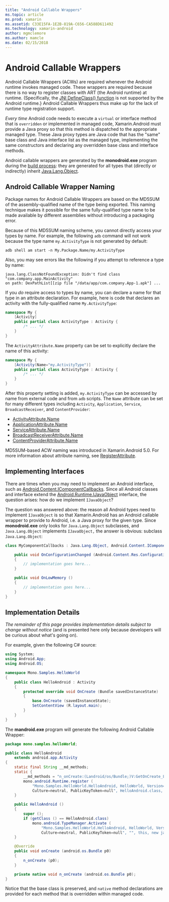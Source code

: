 ```yaml
---
title: "Android Callable Wrappers"
ms.topic: article
ms.prod: xamarin
ms.assetid: C33E15FA-1E2B-819A-C656-CA588D611492
ms.technology: xamarin-android
author: mgmclemore
ms.author: mamcle
ms.date: 02/15/2018
---
```


# Android Callable Wrappers

Android Callable Wrappers (ACWs) are required whenever the Android 
runtime invokes managed code. These wrappers are required because there 
is no way to register classes with ART (the Android runtime) at 
runtime. (Specifically, the 
[JNI DefineClass() function](http://docs.oracle.com/javase/1.5.0/docs/guide/jni/spec/functions.html#wp15986) 
is not supported by the Android runtime.} Android Callable 
Wrappers thus make up for the lack of runtime type registration 
support. 

*Every time* Android code needs to execute a `virtual` or interface 
method that is `overridden` or implemented in managed code, 
Xamarin.Android must provide a Java proxy so that this method is 
dispatched to the appropriate managed type. These Java proxy types are 
Java code that has the "same" base class and Java interface list as 
the managed type, implementing the same constructors and declaring any 
overridden base class and interface methods. 

Android callable wrappers are generated by the **monodroid.exe** 
program during the 
[build process](~/android/deploy-test/building-apps/build-process.md): they 
are generated for all types that (directly or indirectly) inherit 
[Java.Lang.Object](https://developer.xamarin.com/api/type/Java.Lang.Object/). 


<a name="ACW_Naming" />

## Android Callable Wrapper Naming

Package names for Android Callable Wrappers are based on the MD5SUM of 
the assembly-qualified name of the type being exported. This naming 
technique makes it possible for the same fully-qualified type name to 
be made available by different assemblies without introducing a 
packaging error. 

Because of this MD5SUM naming scheme, you cannot directly access your 
types by name. For example, the following `adb` command will not work 
because the type name `my.ActivityType` is not generated by default: 

```shell
adb shell am start -n My.Package.Name/my.ActivityType
```

Also, you may see errors like the following if you attempt to reference
a type by name:

```shell
java.lang.ClassNotFoundException: Didn't find class "com.company.app.MainActivity"
on path: DexPathList[[zip file "/data/app/com.company.App-1.apk"] ...
```

If you *do* require access to types by name, you can declare a name for 
that type in an attribute declaration. For example, here is code that
declares an activity with the fully-qualified name `My.ActivityType`:

```csharp
namespace My {
    [Activity]
    public partial class ActivityType : Activity {
        /* ... */
    }
}
```

The `ActivityAttribute.Name` property can be set to explicitly declare 
the name of this activity: 

```csharp
namespace My {
    [Activity(Name="my.ActivityType")]
    public partial class ActivityType : Activity {
        /* ... */
    }
}
```

After this property setting is added, `my.ActivityType` can be accessed 
by name from external code and from `adb` scripts. The `Name` attribute 
can be set for many different types including `Activity`, 
`Application`, `Service`, `BroadcastReceiver`, and `ContentProvider`: 

-   [ActivityAttribute.Name](https://developer.xamarin.com/api/property/Android.App.ActivityAttribute.Name/)
-   [ApplicationAttribute.Name](https://developer.xamarin.com/api/property/Android.App.ApplicationAttribute.Name/)
-   [ServiceAttribute.Name](https://developer.xamarin.com/api/property/Android.App.ServiceAttribute.Name/)
-   [BroadcastReceiverAttribute.Name](https://developer.xamarin.com/api/property/Android.Content.BroadcastReceiverAttribute.Name/)
-   [ContentProviderAttribute.Name](https://developer.xamarin.com/api/property/Android.Content.ContentProviderAttribute.Name/)

MD5SUM-based ACW naming was introduced in Xamarin.Android 5.0. For more 
information about attribute naming, see 
[RegisterAttribute](https://developer.xamarin.com/api/type/Android.Runtime.RegisterAttribute/). 


<a name="Implementing_Interfaces" />

## Implementing Interfaces

There are times when you may need to implement an Android interface, such as 
[Android.Content.IComponentCallbacks](https://developer.xamarin.com/api/type/Android.Content.IComponentCallbacks/). 
Since all Android classes and interface extend the 
[Android.Runtime.IJavaObject](https://developer.xamarin.com/api/type/Android.Runtime.IJavaObject/) 
interface, the question arises: how do we implement `IJavaObject`? 

The question was answered above: the reason all Android types need to 
implement `IJavaObject` is so that Xamarin.Android has an Android 
callable wrapper to provide to Android, i.e. a Java proxy for the given 
type. Since **monodroid.exe** only looks for `Java.Lang.Object` 
subclasses, and `Java.Lang.Object` implements `IJavaObject,` the answer 
is obvious: subclass `Java.Lang.Object`: 

```csharp
class MyComponentCallbacks : Java.Lang.Object, Android.Content.IComponentCallbacks {

    public void OnConfigurationChanged (Android.Content.Res.Configuration newConfig)
    {
        // implementation goes here...
    } 

    public void OnLowMemory ()
    {
        // implementation goes here...
    }
}
```

<a name="Implementation_Details" />

## Implementation Details

*The remainder of this page provides implementation details subject to 
change without notice* (and is presented here only because developers will 
be curious about what's going on). 

For example, given the following C# source:

```csharp
using System;
using Android.App;
using Android.OS;

namespace Mono.Samples.HelloWorld
{
    public class HelloAndroid : Activity
    {
        protected override void OnCreate (Bundle savedInstanceState)
        {
            base.OnCreate (savedInstanceState);
            SetContentView (R.layout.main);
        }
    }
}
```

The **mandroid.exe** program will generate the following Android 
Callable Wrapper: 

```java
package mono.samples.helloWorld;

public class HelloAndroid
    extends android.app.Activity
{
    static final String __md_methods;
    static {
        __md_methods = "n_onCreate:(Landroid/os/Bundle;)V:GetOnCreate_Landroid_os_Bundle_Handler\n" + "";
        mono.android.Runtime.register (
            "Mono.Samples.HelloWorld.HelloAndroid, HelloWorld, Version=1.0.0.0, 
            Culture=neutral, PublicKeyToken=null", HelloAndroid.class, __md_methods);
    }

    public HelloAndroid ()
    {
        super ();
        if (getClass () == HelloAndroid.class)
            mono.android.TypeManager.Activate (
                "Mono.Samples.HelloWorld.HelloAndroid, HelloWorld, Version=1.0.0.0, 
                Culture=neutral, PublicKeyToken=null", "", this, new java.lang.Object[] {  });
    }

    @Override
    public void onCreate (android.os.Bundle p0)
    {
        n_onCreate (p0);
    }

    private native void n_onCreate (android.os.Bundle p0);
}
```

Notice that the base class is preserved, and `native` method 
declarations are provided for each method that is overridden within 
managed code. 
